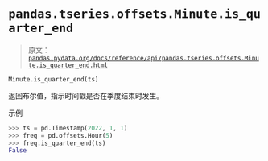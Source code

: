 # `pandas.tseries.offsets.Minute.is_quarter_end`

> 原文：[`pandas.pydata.org/docs/reference/api/pandas.tseries.offsets.Minute.is_quarter_end.html`](https://pandas.pydata.org/docs/reference/api/pandas.tseries.offsets.Minute.is_quarter_end.html)

```py
Minute.is_quarter_end(ts)
```

返回布尔值，指示时间戳是否在季度结束时发生。

示例

```py
>>> ts = pd.Timestamp(2022, 1, 1)
>>> freq = pd.offsets.Hour(5)
>>> freq.is_quarter_end(ts)
False 
```
